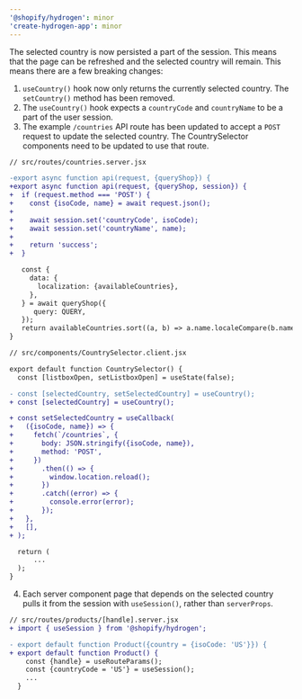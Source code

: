 ```yaml
---
'@shopify/hydrogen': minor
'create-hydrogen-app': minor
---
```


The selected country is now persisted a part of the session. This means that the page can be refreshed and the selected country will remain. This means there are a few breaking changes:

1. `useCountry()` hook now only returns the currently selected country. The `setCountry()` method has been removed.
2. The `useCountry()` hook expects a `countryCode` and `countryName` to be a part of the user session.
3. The example `/countries` API route has been updated to accept a `POST` request to update the selected country. The CountrySelector components need to be updated to use that route.

```diff
// src/routes/countries.server.jsx

-export async function api(request, {queryShop}) {
+export async function api(request, {queryShop, session}) {
+  if (request.method === 'POST') {
+    const {isoCode, name} = await request.json();
+
+    await session.set('countryCode', isoCode);
+    await session.set('countryName', name);
+
+    return 'success';
+  }

   const {
     data: {
       localization: {availableCountries},
     },
   } = await queryShop({
      query: QUERY,
   });
   return availableCountries.sort((a, b) => a.name.localeCompare(b.name));
}
```

```diff
// src/components/CountrySelector.client.jsx

export default function CountrySelector() {
  const [listboxOpen, setListboxOpen] = useState(false);

- const [selectedCountry, setSelectedCountry] = useCountry();
+ const [selectedCountry] = useCountry();

+ const setSelectedCountry = useCallback(
+   ({isoCode, name}) => {
+     fetch(`/countries`, {
+       body: JSON.stringify({isoCode, name}),
+       method: 'POST',
+     })
+       .then(() => {
+         window.location.reload();
+       })
+       .catch((error) => {
+         console.error(error);
+       });
+   },
+   [],
+ );

  return (
      ...
  );
}
```

4. Each server component page that depends on the selected country pulls it from the session with `useSession()`, rather than `serverProps`.

```diff
// src/routes/products/[handle].server.jsx
+ import { useSession } from '@shopify/hydrogen';

- export default function Product({country = {isoCode: 'US'}}) {
+ export default function Product() {
    const {handle} = useRouteParams();
    const {countryCode = 'US'} = useSession();
    ...
  }
```
